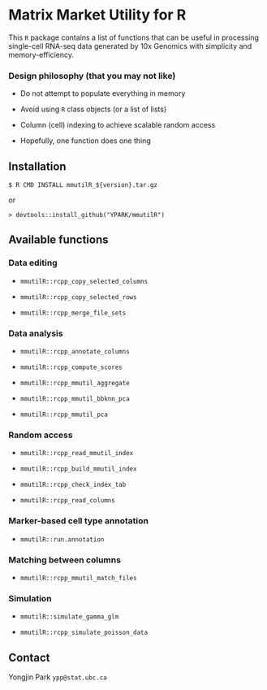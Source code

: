 # Matrix Market Utility for R

This `R` package contains a list of functions that can be useful in processing single-cell RNA-seq data generated by 10x Genomics with simplicity and memory-efficiency. 

### Design philosophy (that you may not like)

* Do not attempt to populate everything in memory

* Avoid using `R` class objects (or a list of lists)

* Column (cell) indexing to achieve scalable random access

* Hopefully, one function does one thing

## Installation

`$ R CMD INSTALL mmutilR_${version}.tar.gz`

or

`> devtools::install_github("YPARK/mmutilR")`

## Available functions

### Data editing

* `mmutilR::rcpp_copy_selected_columns` 

* `mmutilR::rcpp_copy_selected_rows`

* `mmutilR::rcpp_merge_file_sets`

### Data analysis

* `mmutilR::rcpp_annotate_columns`

* `mmutilR::rcpp_compute_scores`

* `mmutilR::rcpp_mmutil_aggregate`

* `mmutilR::rcpp_mmutil_bbknn_pca`

* `mmutilR::rcpp_mmutil_pca`

### Random access

* `mmutilR::rcpp_read_mmutil_index`

* `mmutilR::rcpp_build_mmutil_index`

* `mmutilR::rcpp_check_index_tab`

* `mmutilR::rcpp_read_columns`

### Marker-based cell type annotation

* `mmutilR::run.annotation`

### Matching between columns

* `mmutilR::rcpp_mmutil_match_files`

### Simulation

* `mmutilR::simulate_gamma_glm`

* `mmutilR::rcpp_simulate_poisson_data`

## Contact

Yongjin Park `ypp@stat.ubc.ca`
